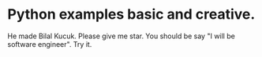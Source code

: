 # Python examples basic and creative. 

He made Bilal Kucuk.
Please give me star.
You should be say "I will be software engineer".
Try it.
